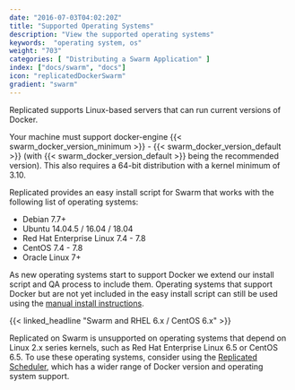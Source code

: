```yaml
---
date: "2016-07-03T04:02:20Z"
title: "Supported Operating Systems"
description: "View the supported operating systems"
keywords:  "operating system, os"
weight: "703"
categories: [ "Distributing a Swarm Application" ]
index: ["docs/swarm", "docs"]
icon: "replicatedDockerSwarm"
gradient: "swarm"
---
```


Replicated supports Linux-based servers that can run current versions of Docker.

Your machine must support docker-engine {{< swarm_docker_version_minimum >}} - {{< swarm_docker_version_default >}}
(with {{< swarm_docker_version_default >}} being the recommended version). This also requires a 64-bit distribution with a kernel minimum of 3.10.

Replicated provides an easy install script for Swarm that works with the following list of operating systems:

- Debian 7.7+
- Ubuntu 14.04.5 / 16.04 / 18.04
- Red Hat Enterprise Linux 7.4 - 7.8
- CentOS 7.4 - 7.8
- Oracle Linux 7+

As new operating systems start to support Docker we extend our install script and QA process to include them.  Operating
systems that support Docker but are not yet included in the easy install script can still be used
using the [manual install instructions](/docs/swarm/customer-installations/installing-manually/).

{{< linked_headline "Swarm and RHEL 6.x / CentOS 6.x" >}}

Replicated on Swarm is unsupported on operating systems that depend on Linux 2.x series kernels, such as Red Hat Enterprise Linux 6.5 or CentOS 6.5. To use these operating systems, consider using the [Replicated Scheduler](/guides/native-scheduler), which has a wider range of Docker version and operating system support.

